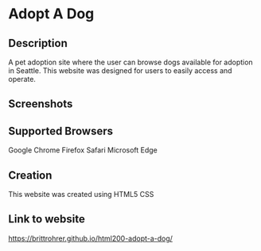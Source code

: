# Adopt A Dog

## Description

A pet adoption site where the user can browse dogs available for adoption in Seattle. This website was designed for users to easily access and operate.

## Screenshots

## Supported Browsers

Google Chrome
Firefox
Safari
Microsoft Edge

## Creation
This website was created using 
HTML5 
CSS

## Link to website

https://brittrohrer.github.io/html200-adopt-a-dog/